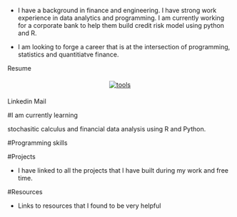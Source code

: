 
- I have a background in finance and engineering. I have strong work experience in data analytics and programming. I am currently working for a corporate bank to help them build credit risk model using python and R.

-  I am looking to forge a career that is at the intersection of programming, statistics and quantitiatve finance.

Resume 
<p align="center">
 <a href="#">
    <img src="https://img.shields.io/badge/LinkedIn-0077B5?style=for-the-badge&logo=linkedin&logoColor=white" alt="tools" style="vertical-align:top; margin:6px 4px">
  </a> 
</p>
  
Linkedin
Mail

#I am currently learning

stochasitic calculus and financial data analysis using R and Python.


#Programming skills

#Projects

- I have linked to all the projects that I have built during my work and free time.

#Resources

- Links to resources that I found to be very helpful
